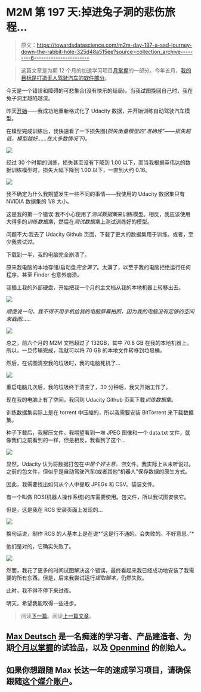 # M2M 第 197 天:掉进兔子洞的悲伤旅程…

> 原文：<https://towardsdatascience.com/m2m-day-197-a-sad-journey-down-the-rabbit-hole-325d48a515ee?source=collection_archive---------6----------------------->

> 这篇文章是为期 12 个月的加速学习项目[月掌握](https://medium.com/@maxdeutsch/m2m-day-1-completing-12-ridiculously-hard-challenges-in-12-months-9843700c741f)的一部分。今年五月，[我的目标是打造无人驾驶汽车的软件部分](https://medium.com/@maxdeutsch/m2m-day-182-attempting-to-build-a-self-driving-car-809fab9e4723)。

今天是一个错误和障碍的可悲集合(没有快乐的结局)。当我试图挽回自己时，我在兔子洞里越陷越深。

昨天[开始](https://medium.com/@maxdeutsch/m2m-day-196-debugging-and-self-driving-cars-in-real-life-6b8c376c83a8)——我成功地重新格式化了 Udacity 数据，并开始训练自动驾驶汽车模型。

在模型完成训练后，我快速看了一下损失图(*损失衡量模型的“准确性”——损失越低，模型越好……在大多数情况下)。*

![](img/b7ca6a6d7a772b6bb0c32d4b3ad1c2b6.png)

经过 30 个时期的训练，损失甚至没有下降到 1.00 以下，而当我根据英伟达的数据训练模型时，损失大幅下降到 1.00 以下，一直到大约 0.16。

![](img/6e45be297828e07f3d3550602becc240.png)

我不确定为什么我期望发生一些不同的事情——我使用的 Udacity 数据集只有 NVIDIA 数据集的 1/8 大小。

这是我的第一个错误:我不小心使用了*测试数据集*来训练模型。相反，我应该使用大得多的*训练数据集*，然后在*测试数据集*上测试训练好的模型。

问题不大:我去了 Udacity Github 页面，下载了更大的数据集用于训练。或者，至少我尝试过。

下载到一半，我的电脑完全崩溃了。

原来我电脑的本地存储/启动盘*完全满了*。太满了，以至于我的电脑拒绝运行任何程序。甚至 Finder 也意外崩溃。

我插上我的外部硬盘，开始把我一个月的主文档从我的本地机器上转移出去。

![](img/4d90e6d20f8b14acc27268f945e1d58c.png)

*顺便说一句，我不得不用手机给我的电脑屏幕拍照，因为我的电脑没有足够的空间来截图……*

![](img/a3a0e3ea4274ae17b9c95887f56246c9.png)

总之，前六个月的 M2M 文档超过了 132GB，其中 70.8 GB 在我的本地机器上，所以，一旦传输完成，我就可以将 70 GB 的本地文件转移到垃圾桶。

然后，在试图清空我的垃圾时，我的电脑死机了…

![](img/b56dd8a59042052e7210fe196edafca1.png)

重启电脑几次后，我的垃圾终于清空了，30 分钟后，我又开始工作了。

现在我的电脑上有了空间，我回到 Udacity Github 页面下载*训练数据集*。

训练数据集实际上是在 torrent 中压缩的，所以我需要安装 BitTorrent 来下载数据集。

种子下载后，我解压文件。我期望看到一堆 JPEG 图像和一个 data.txt 文件，就像我们之前看到的一样，但是相反，我看到了这个…

![](img/25b12d1b32d66c6757ab8f5e73c1dcbe.png)

显然，Udacity 认为将数据打包在*中是个好主意。包*文件。我实际上从未听说过。之前的包文件，但似乎是自动驾驶汽车(或者其他“机器人”保存数据的原生方式。

因此，我需要找出如何从个人中提取 JPEGs 和 CSV。袋装文件。

有一个叫做 ROS(机器人操作系统)的库需要使用。包文件，所以我试图安装它。

但是，这是我在 ROS 安装页面上发现的…

![](img/ceb98b2ccc37af1e566901283b1686d2.png)

换句话说，制作 ROS 的人基本上是在说*“这是行不通的。会失败的。不好意思。”*

他们是对的，它确实失败了。

![](img/1269ee6b1736ecf2953d2ca6e5c6c38c.png)

然而，我花了更多的时间试图解决这个错误，最终看起来我已经成功地安装了我需要的所有东西。但是，后来我尝试运行*提取脚本*，仍然失败。

此时，我不得不停下来过夜。

明天，希望我能取得一些进步。

> 阅读[下一篇](https://medium.com/@maxdeutsch/m2m-day-198-whoa-its-even-better-than-i-hoped-44f0467a599e)。阅读[上一篇文章](https://medium.com/@maxdeutsch/m2m-day-196-debugging-and-self-driving-cars-in-real-life-6b8c376c83a8)。

## [Max Deutsch](http://max.xyz) 是一名痴迷的学习者、产品建造者、为期[个月以掌握](http://MonthToMaster.com)的试验品，以及 [Openmind](http://OpenmindLearning.com) 的创始人。

## 如果你想跟随 Max 长达一年的速成学习项目，请确保跟随[这个媒介账户](https://medium.com/@maxdeutsch)。